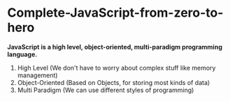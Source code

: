 # Complete-JavaScript-from-zero-to-hero

**JavaScript is a high level, object-oriented, multi-paradigm programming language.**

1. High Level (We don't have to worry about complex stuff like memory management)
2. Object-Oriented (Based on Objects, for storing most kinds of data)
3. Multi Paradigm (We can use different styles of programming)
